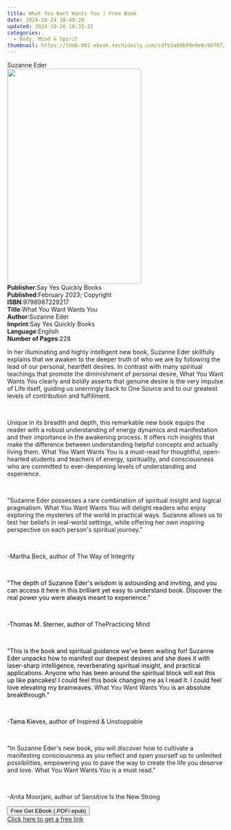 ```yaml
---
title: What You Want Wants You | Free Book
date: 2024-10-24 18:49:20
updated: 2024-10-26 10:33:22
categories:
  - Body, Mind & Spirit
thumbnail: https://thmb-001-ebook.techidaily.com/cdfb3a8db89e0e6c90f072f2dff0f7273bf84339610b62af68dbeb04d8ddcf74.jpg
---
```

<main id="book-container">
  <div class="flex flex-col">
    <div class="book-brief flex-1 py-6 px-4 sm:p-6 md:py-10 md:px-8">
      <!-- brief-->
      <div class="book-brief-main">Suzanne Eder</div>
    </div>
    <div
      class="book-meta-info flex-1 grid gap-4 col-start-1 col-end-3 row-start-1 sm:mb-6 sm:grid-cols-4 lg:gap-6 lg:col-start-2 lg:row-end-6 lg:row-span-6 lg:mb-0"
    >
      <div
        class="book-meta-info-left place-content-center mt-4 p-4 text-sm leading-6 col-start-2 col-span-2 dark:text-slate-400"
      >
        <img
          class="w-full h-500 object-cover rounded-lg sm:h-255 sm:col-span-2 lg:col-span-full"
          src="https://img-001-ebook.techidaily.com/9d886a1d93541930810e5a3a250eef706e9a9e01ecce90f544d28cdab7170cbe.jpg"
          alt=""
          width="312"
          height="500"
        />
      </div>
      <div
        class="book-meta-info-right mt-2 col-start-1 row-start-2 col-span-3 self-center"
      >
        <!-- meta data  -->
        <div class="flex flex-col px-4 md:px-8">
          <div class="flex-1">
            <strong>Publisher</strong>:<span class="px-2"
              >Say Yes Quickly Books</span
            >
          </div>
          <div class="flex-1">
            <strong>Published</strong>:<span class="px-2"
              >February 2023; Copyright</span
            >
          </div>
          <div class="flex-1">
            <strong>ISBN</strong>:<span class="px-2">9798987229217</span>
          </div>
          <div class="flex-1">
            <strong>Title</strong>:<span class="px-2"
              >What You Want Wants You</span
            >
          </div>
          <div class="flex-1">
            <strong>Author</strong>:<span class="px-2">Suzanne Eder</span>
          </div>
          <div class="flex-1">
            <strong>Imprint</strong>:<span class="px-2"
              >Say Yes Quickly Books</span
            >
          </div>
          <div class="flex-1">
            <strong>Language</strong>:<span class="px-2">English</span>
          </div>
          <div class="flex-1">
            <strong>Number of Pages</strong>:<span class="px-2">228</span>
          </div>
        </div>
      </div>
    </div>
    <div class="book-description flex-1 py-6 px-4 sm:p-6 md:py-10 md:px-8">
      <div class="book-description-main">
        <div accordion-content="" id="description">
          <p>
            In her illuminating and highly intelligent new book, Suzanne Eder
            skillfully explains that we awaken to the deeper truth of who we are
            by following the lead of our personal, heartfelt desires. In
            contrast with many spiritual teachings that promote the diminishment
            of personal desire, What You Want Wants You clearly and boldly
            asserts that genuine desire is the very impulse of Life itself,
            guiding us unerringly back to One Source and to our greatest levels
            of contribution and fulfillment.&nbsp;
          </p>
          <p><br /></p>
          <p>
            Unique in its breadth and depth, this remarkable new book equips the
            reader with a robust understanding of energy dynamics and
            manifestation and their importance in the awakening process. It
            offers rich insights that make the difference between understanding
            helpful concepts and actually living them. What You Want Wants You
            is a must-read for thoughtful, open-hearted students and teachers of
            energy, spirituality, and consciousness who are committed to
            ever-deepening levels of understanding and experience.
          </p>
          <p><br /></p>
          <p>
            "Suzanne Eder possesses a rare combination of spiritual insight and
            logical pragmatism. What You Want Wants You will delight readers who
            enjoy exploring the mysteries of the world in practical ways.
            Suzanne allows us to test her beliefs in real-world settings, while
            offering her own inspiring perspective on each person's
            spiritual&nbsp;journey."
          </p>
          <p><br /></p>
          <p>-Martha Beck, author of The Way of Integrity</p>
          <p><br /></p>
          <p>
            <span style="color: rgb(0, 0, 0)"
              >"The depth of Suzanne Eder's wisdom is astounding and inviting,
              and you can access it here in this brilliant yet easy to
              understand book. Discover the real power you were always meant to
              experience."</span
            >
          </p>
          <p><span style="color: rgb(0, 0, 0)">&nbsp;</span></p>
          <p>
            <span style="color: rgb(0, 0, 0)"
              >-Thomas M. Sterner, author of </span
            >The<span style="color: rgb(0, 0, 0)"></span>Practicing Mind
          </p>
          <p><span style="color: rgb(0, 0, 0)">&nbsp;&nbsp;</span></p>
          <p>
            <span style="color: rgb(0, 0, 0)"
              >"This is the book and spiritual guidance we've been waiting for!
              Suzanne Eder unpacks how to manifest our deepest desires and she
              does it with laser-sharp intelligence, reverberating spiritual
              insight, and practical applications. Anyone who has been around
              the spiritual block will eat this up like pancakes! I could feel
              this book changing me as I read it. I could feel love elevating my
              brainwaves.&nbsp;</span
            >What You Want Wants You<span style="color: rgb(0, 0, 0)">
              is an absolute breakthrough."</span
            >
          </p>
          <p><span style="color: rgb(0, 0, 0)">&nbsp;</span></p>
          <p>
            <span style="color: rgb(0, 0, 0)">-Tama Kieves, author of </span
            >Inspired &amp; Unstoppable
          </p>
          <p>
            &nbsp;&nbsp;&nbsp;&nbsp;&nbsp;&nbsp;&nbsp;&nbsp;&nbsp;&nbsp;&nbsp;&nbsp;&nbsp;&nbsp;&nbsp;
          </p>
          <p>
            "In Suzanne Eder's new book, you will discover how to cultivate a
            manifesting consciousness as you reflect and open yourself up to
            unlimited possibilities, empowering you to pave the way to create
            the life you deserve and love.&nbsp;What You Want Wants You is a
            must read."
          </p>
          <p>&nbsp;</p>
          <p>-Anita Moorjani, author of Sensitive Is the New Strong</p>
          <p></p>
        </div>
        <div class="accordion-fader"></div>
      </div>
    </div>
    <div class="book-excerpts flex-1 py-6 px-4 sm:p-6 md:py-10 md:px-8"></div>
    <div
      class="book-about-author flex-1 py-6 px-4 sm:p-6 md:py-10 md:px-8"
    ></div>
    <div class="book-free-get flex-1 py-6 px-4 sm:p-6 md:py-10 md:px-8">
      <button
        id="btn-free-get"
        class="bg-blue-500 hover:bg-blue-700 text-white font-bold py-2 px-4 rounded"
      >
        Free Get EBook (.PDF/.epub)
      </button>
      <div id="countdown-display" class="px-2 text-lg mt-2"></div>
      <a
        id="free-link"
        class="hidden bg-blue-500 hover:bg-blue-700 text-white font-bold py-2 px-4 rounded"
        href="https://www.ebooks.com/en-us/book/210745628/what-you-want-wants-you/suzanne-eder/"
        target="_blank"
        >Click here to get a free link</a
      >
    </div>
    <script>
      let countdownTime = 0;
      let countdownInterval = null;
      document
        .getElementById('btn-free-get')
        .addEventListener('click', startCountdown);
      function startCountdown() {
        countdownTime = new Date().getTime() + 60000 * 3;
        countdownInterval = setInterval(updateCountdown, 1000);
        document.getElementById('btn-free-get').disabled = true;
        document
          .getElementById('btn-free-get')
          .classList.add('bg-gray-500', 'cursor-not-allowed');
      }
      function updateCountdown() {
        let currentTime = new Date().getTime();
        let timeLeft = countdownTime - currentTime;
        let secondsLeft = Math.floor(timeLeft / 1000);
        document.getElementById('countdown-display').innerHTML =
          `Remaining time: ${secondsLeft} seconds.`;
        if (secondsLeft <= 0) {
          clearInterval(countdownInterval);
          document.getElementById('btn-free-get').classList.add('hidden');
          document.getElementById('free-link').classList.remove('hidden');
          document.getElementById('countdown-display').innerHTML = '';
        }
      }
    </script>
  </div>
</main>
